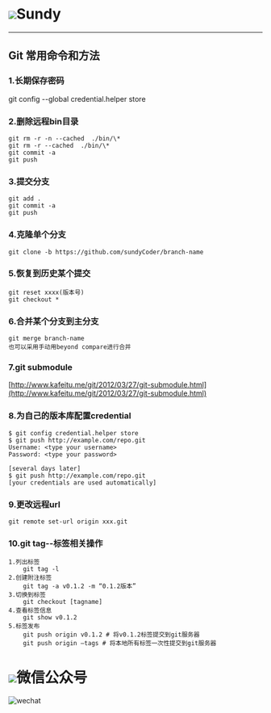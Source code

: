 # ![](http://i.imgur.com/S7xBFja.png)Sundy #
---
## Git 常用命令和方法 ##
### 1.长期保存密码 ###
  git config --global credential.helper store
  
### 2.删除远程bin目录 ###
	git rm -r -n --cached  ./bin/\*
	git rm -r --cached  ./bin/\*
	git commit -a
	git push  

### 3.提交分支 ###
	git add .
    git commit -a
    git push

### 4.克隆单个分支 ###
	git clone -b https://github.com/sundyCoder/branch-name

### 5.恢复到历史某个提交 ###
	git reset xxxx(版本号)
    git checkout *

### 6.合并某个分支到主分支 ###
	git merge branch-name
    也可以采用手动用beyond compare进行合并

### 7.git submodule
[http://www.kafeitu.me/git/2012/03/27/git-submodule.html](http://www.kafeitu.me/git/2012/03/27/git-submodule.html)

### 8.为自己的版本库配置credential
	$ git config credential.helper store
	$ git push http://example.com/repo.git
	Username: <type your username>
	Password: <type your password>
	
	[several days later]
	$ git push http://example.com/repo.git
	[your credentials are used automatically]

### 9.更改远程url
	git remote set-url origin xxx.git

### 10.git tag--标签相关操作
	1.列出标签
		git tag -l
	2.创建附注标签
		git tag -a v0.1.2 -m “0.1.2版本”
	3.切换到标签
		git checkout [tagname]
	4.查看标签信息
		git show v0.1.2
	5.标签发布
		git push origin v0.1.2 # 将v0.1.2标签提交到git服务器
		git push origin –tags # 将本地所有标签一次性提交到git服务器 
		

# ![](http://i.imgur.com/S7xBFja.png)微信公众号 #
![wechat](http://i.imgur.com/1TDj1p7.jpg)

